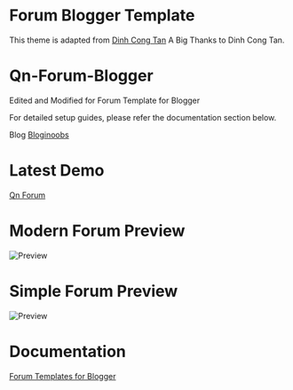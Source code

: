 # Forum Blogger Template

This theme is adapted from [Dinh Cong Tan](https://github.com/f7deat)
A Big Thanks to Dinh Cong Tan.

# Qn-Forum-Blogger

Edited and Modified for Forum Template for Blogger

For detailed setup guides, please refer the documentation section below.

Blog [Bloginoobs](https://bloginoobs.blogspot.com)

# Latest Demo

[Qn Forum](https://qnforum.blogspot.com/)

# Modern Forum Preview

![Preview](https://1.bp.blogspot.com/-o58CPXv0pzI/W_uUfngrlDI/AAAAAAAAAcg/NIP5SMqqXKgghZqu146WsGrue24uqJ9UgCLcBGAs/s1600/forum-min.PNG)

# Simple Forum Preview

![Preview](https://2.bp.blogspot.com/-D3YE977WgNo/W8zXy7-nHPI/AAAAAAAAAbM/U_OJ6p8_l-kZSzXeVKxXFq_Yu2O--fxPwCLcBGAs/s1600/qn-forum-logo.PNG)

# Documentation

[Forum Templates for Blogger](https://bloginoobs.blogspot.com/2019/11/forum-template-for-blogger.html)
